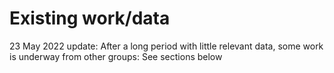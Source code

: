 # Existing work/data

23 May 2022 update: After a long period with little relevant data, some work is underway from other groups: See sections below

##
